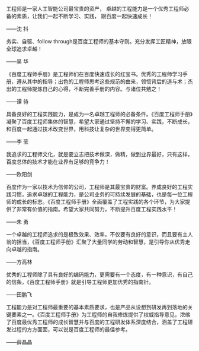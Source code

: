 工程师是一家人工智能公司最宝贵的资产， 卓越的工程能力是一个优秀工程师必备的素质，让我们一起不断学习、实践， 跟百度一起快速成长！

——沈    抖

务实、自驱、follow through是百度工程师的基本守则。充分发挥工匠精神，放眼全球追求卓越！

  ——吴    华

《百度工程师手册》是工程师们在百度快速成长的红宝书。优秀的工程师学习手册，遵从其中的指导；出色的工程师思考这些规范的由来，领悟背后的道与术；杰出的工程师提炼自己的心得，不断完善手册的内容。与诸位共勉之！

——谭    待

具备良好的工程实践能力，是成为一名卓越工程师的必备条件。《百度工程师手册》凝聚了百度工程师集体的智慧，希望大家通过坚持不懈的学习、实践，不断成长，和百度一起通过技术改变世界，用科技让复杂的世界变得更简单。

——李    莹

我追求的工程师文化，就是要立志把技术做深，做精，做到业界最好，只有这样，百度总体的技术才能在业界有足够的竞争力！

——欧阳剑

百度作为一家以技术为信仰的公司，工程师是其最宝贵的财富。养成良好的工程实践习惯，追求卓越的工程能力，是公司业务的可持续发展的基础，也是每一位工程师的成长的标志。《百度工程师手册》全面覆盖了工程实践的各个环节，为大家提供了非常有价值的指南。希望大家共同努力，不断提升百度工程实践水平！

——朱    勇

一个卓越的工程师追求的是极致效果、效率，不仅要有良好的意识，而且要有主人翁的担当，《百度工程师手册》汇聚了大量同学的劳动和智慧，是引导你从优秀走向卓越的指南。

——方高林

优秀的工程师除了具有良好的编码能力，更需要有一个态度，有一种意识，有自己的信条，《百度工程师手册》就是引导工程师更加优秀的指南针。

——田鹏飞

工程能力是对工程师最重要的基本素质要求，也是产品从设想到研发再到落地的关键要素之一。《百度工程师手册》为工程师的自我修炼提供了权威指导意见，浓缩了百度最优秀工程师的成长智慧并与百度的工程研发体系深度结合，涵盖了工程研发过程的方方面面，可以说是百度工程师的最佳参考。

——薛晶晶



